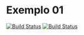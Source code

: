 # Exemplo 01  
[![Build Status](https://travis-ci.org/rovanni/Exemplo01.svg?branch=master)](https://travis-ci.org/rovanni/Exemplo01)
[![Build Status](https://sonarcloud.io/api/project_badges/quality_gate?project=luciano.rovanni:TDD-exemplo_01)](https://sonarcloud.io/dashboard?id=luciano.rovanni:TDD-exemplo_01)
